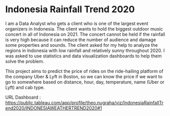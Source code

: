 # Indonesia Rainfall Trend 2020
I am a Data Analyst who gets a client who is one of the largest event organizers in Indonesia. The client wants to hold the biggest outdoor music concert in all of Indonesia on 2021. The concert cannot be held if the rainfall is very high because it can reduce the number of audience and damage some properties and sounds. The client asked for my help to analyze the regions in Indonesia with low rainfall and relatively sunny throughout 2020. I was asked to use statistics and data visualization dashboards to help them solve the problem.


This project aims to predict the price of rides on the ride-hailing platform of the company Uber &amp; Lyft in Boston, so we can know the price if we want to go to somewhere based on distance, hour, day, temperature, name (Uber or Lyft) and cab type.

URL Dashboard : https://public.tableau.com/app/profile/theo.nugraha/viz/IndonesiaRainfallTrend2020/INDONESIAWEATHERTREND2020#1
